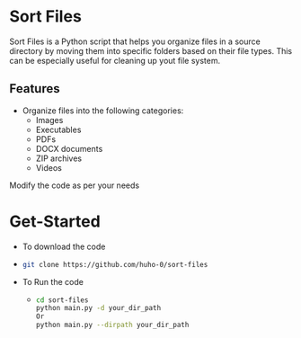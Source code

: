 # Sort Files

Sort Files is a Python script that helps you organize files in a source directory by moving them into specific folders based on their file types. This can be especially useful for cleaning up yout file system.

## Features

- Organize files into the following categories:
  - Images
  - Executables
  - PDFs
  - DOCX documents
  - ZIP archives
  - Videos

Modify the code as per your needs

# Get-Started

- To download the code
- ```bash
  git clone https://github.com/huho-0/sort-files
- To Run the code
  - ```bash
    cd sort-files
    python main.py -d your_dir_path
    Or
    python main.py --dirpath your_dir_path
    
